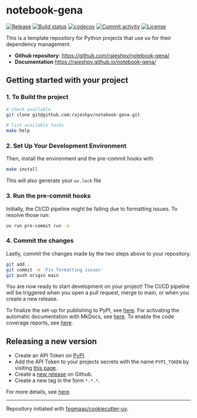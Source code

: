 # notebook-gena

[![Release](https://img.shields.io/github/v/release/rajeshpv/notebook-gena)](https://img.shields.io/github/v/release/rajeshpv/notebook-gena)
[![Build status](https://img.shields.io/github/actions/workflow/status/rajeshpv/notebook-gena/main.yml?branch=main)](https://github.com/rajeshpv/notebook-gena/actions/workflows/main.yml?query=branch%3Amain)
[![codecov](https://codecov.io/gh/rajeshpv/notebook-gena/branch/main/graph/badge.svg)](https://codecov.io/gh/rajeshpv/notebook-gena)
[![Commit activity](https://img.shields.io/github/commit-activity/m/rajeshpv/notebook-gena)](https://img.shields.io/github/commit-activity/m/rajeshpv/notebook-gena)
[![License](https://img.shields.io/github/license/rajeshpv/notebook-gena)](https://img.shields.io/github/license/rajeshpv/notebook-gena)

This is a template repository for Python projects that use uv for their dependency management.

- **Github repository**: <https://github.com/rajeshpv/notebook-gena/>
- **Documentation** <https://rajeshpv.github.io/notebook-gena/>

## Getting started with your project

### 1. To Build the project

```bash
# check available
git clone git@github.com:rajeshpv/notebook-gena.git

# list available tasks
make help
```

### 2. Set Up Your Development Environment

Then, install the environment and the pre-commit hooks with

```bash
make install
```

This will also generate your `uv.lock` file

### 3. Run the pre-commit hooks

Initially, the CI/CD pipeline might be failing due to formatting issues. To resolve those run:

```bash
uv run pre-commit run -a
```

### 4. Commit the changes

Lastly, commit the changes made by the two steps above to your repository.

```bash
git add .
git commit -m 'Fix formatting issues'
git push origin main
```

You are now ready to start development on your project!
The CI/CD pipeline will be triggered when you open a pull request, merge to main, or when you create a new release.

To finalize the set-up for publishing to PyPI, see [here](https://fpgmaas.github.io/cookiecutter-uv/features/publishing/#set-up-for-pypi).
For activating the automatic documentation with MkDocs, see [here](https://fpgmaas.github.io/cookiecutter-uv/features/mkdocs/#enabling-the-documentation-on-github).
To enable the code coverage reports, see [here](https://fpgmaas.github.io/cookiecutter-uv/features/codecov/).

## Releasing a new version

- Create an API Token on [PyPI](https://pypi.org/).
- Add the API Token to your projects secrets with the name `PYPI_TOKEN` by visiting [this page](https://github.com/rajeshpv/notebook-gena/settings/secrets/actions/new).
- Create a [new release](https://github.com/rajeshpv/notebook-gena/releases/new) on Github.
- Create a new tag in the form `*.*.*`.

For more details, see [here](https://fpgmaas.github.io/cookiecutter-uv/features/cicd/#how-to-trigger-a-release).

---

Repository initiated with [fpgmaas/cookiecutter-uv](https://github.com/fpgmaas/cookiecutter-uv).
